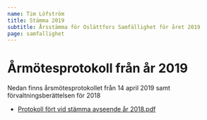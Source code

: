 ```yaml
---
name: Tim Löfström
title: Stämma 2019
subtitle: Årsstämma för Oslättfors Samfällighet för året 2019
page: samfallighet
---
```


# Årmötesprotokoll från år 2019

Nedan finns årsmötesprotokollet från 14 april 2019 samt förvaltningsberättelsen för 2018


- <a href="/assets/files/Protokoll fört vid stämma avseende år 2018.pdf" target="_blank">Protokoll fört vid stämma avseende år 2018.pdf</a>